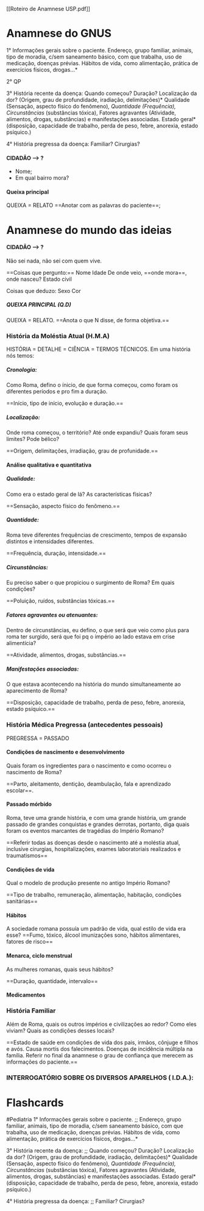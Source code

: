 [[Roteiro de Anamnese USP.pdf]]


# Anamnese do GNUS
1° Informações gerais sobre o paciente. 
Endereço, grupo familiar, animais, tipo de moradia, c/sem saneamento básico, com que trabalha, uso de medicação, doenças prévias.
Hábitos de vida, como alimentação, prática de exercícios físicos, drogas...*

2° QP

3° História recente da doença:
Quando começou? Duração? Localização da dor? (Origem, grau de profundidade, iradiação, delimitações)* Qualidade (Sensação, aspecto físico do fenômeno)*, Quantidade (Frequência), Circunstâncias* (substâncias tóxica), Fatores agravantes (Atividade, alimentos, drogas, substâncias) e manifestações associadas. 
Estado geral* (disposição, capacidade de trabalho, perda de peso, febre, anorexia, estado psíquico.)

4° História pregressa da doença:
Familiar? Cirurgias? 

#### CIDADÃO --> ? 
* Nome; 
* Em qual bairro mora? 



#### Queixa principal 
QUEIXA = RELATO
==Anotar com as palavras do paciente==; 

# Anamnese do mundo das ideias 
#### CIDADÃO --> ? 
Não sei nada, não sei com quem vive. 

==Coisas que pergunto:==
Nome
Idade 
De onde veio, ==onde mora==, onde nasceu? 
Estado civil

Coisas que deduzo: 
Sexo 
Cor 
##### QUEIXA PRINCIPAL (Q.D) 
QUEIXA = RELATO. 
==Anota o que N disse, de forma objetiva.== 
### História da Moléstia Atual (H.M.A) 
HISTÓRIA = DETALHE = CIÊNCIA = TERMOS TÉCNICOS. 
Em uma história nós temos: 
##### Cronologia:
Como Roma, defino o ínicio, de que forma começou, como foram os diferentes períodos e pro fim a duração. 

==Início, tipo de início, evolução e duração.==
##### Localização: 
Onde roma começou, o território? Até onde expandiu?
Quais foram seus limites? Pode bélico?

==Origem, delimitações, irradiação, grau de profunidade.==

#### Análise qualitativa e quantitativa
##### Qualidade: 
Como era o estado geral de lá? As características físicas?

==Sensação, aspecto físico do fenômeno.==
##### Quantidade: 
Roma teve diferentes frequências de crescimento, tempos de expansão distintos e intensidades diferentes. 

==Frequência, duração, intensidade.==
##### Circunstâncias: 
Eu preciso saber o que propiciou o surgimento de Roma? 
Em quais condições? 

==Poluição, ruídos, substâncias tóxicas.== 
##### Fatores agravantes ou atenuantes: 
Dentro de circunstâncias, eu defino, o que será que veio como plus para roma ter surgido, será que foi pq o império ao lado estava em crise alimentícia? 

==Atividade, alimentos, drogas, substâncias.==
##### Manifestações associadas: 
O que estava acontecendo na história do mundo simultaneamente ao aparecimento de Roma? 

==Disposição, capacidade de trabalho, perda de peso, febre, anorexia, estado psíquico.== 

### História Médica Pregressa (antecedentes pessoais)
PREGRESSA = PASSADO 
#### Condições de nascimento e desenvolvimento
Quais foram os ingredientes para o nascimento e como ocorreu o nascimento de Roma? 

==Parto, aleitamento, dentição, deambulação, fala e aprendizado escolar==. 
#### Passado mórbido 
Roma, teve uma grande história, e com uma grande história, um grande passado de grandes conquistas e grandes derrotas, portanto, diga quais foram os eventos marcantes de tragédias do Império Romano? 

==Referir todas as doenças desde o nascimento até a moléstia atual, inclusive cirurgias, hospitalizações, exames laboratoriais realizados e traumatismos==

#### Condições de vida
Qual o modelo de produção presente no antigo Império Romano? 

==Tipo de trabalho, remuneração, alimentação, habitação, condições sanitárias==
#### Hábitos
A sociedade romana possuía um padrão de vida, qual estilo de vida era esse? 
==Fumo, tóxico, álcool imunizações sono, hábitos alimentares, fatores de risco==
#### Menarca, ciclo menstrual
As mulheres romanas, quais seus hábitos? 

==Duração, quantidade, intervalo==
#### Medicamentos


### História Familiar
Além de Roma, quais os outros impérios e civilizações ao redor? Como eles viviam? Quais as condições desses locais?

==Estado de saúde em condições de vida dos pais, irmãos, cônjuge e filhos e avós. Causa mortis dos falecimentos. Doenças de incidência múltipla na família. Referir no final da anamnese o grau de confiança que merecem as informações do paciente.==

### INTERROGATÓRIO SOBRE OS DIVERSOS APARELHOS ( I.D.A.):


# Flashcards
#Pediatria 
1° Informações gerais sobre o paciente. ;; Endereço, grupo familiar, animais, tipo de moradia, c/sem saneamento básico, com que trabalha, uso de medicação, doenças prévias. Hábitos de vida, como alimentação, prática de exercícios físicos, drogas...*
<!--SR:!2023-11-26,14,230-->

3° História recente da doença: ;; Quando começou? Duração? Localização da dor? (Origem, grau de profundidade, iradiação, delimitações)* Qualidade (Sensação, aspecto físico do fenômeno)*, Quantidade (Frequência), Circunstâncias* (substâncias tóxica), Fatores agravantes (Atividade, alimentos, drogas, substâncias) e manifestações associadas. Estado geral* (disposição, capacidade de trabalho, perda de peso, febre, anorexia, estado psíquico.)
<!--SR:!2023-11-15,3,230-->

4° História pregressa da doença: ;; Familiar? Cirurgias? 
<!--SR:!2023-11-28,16,230-->